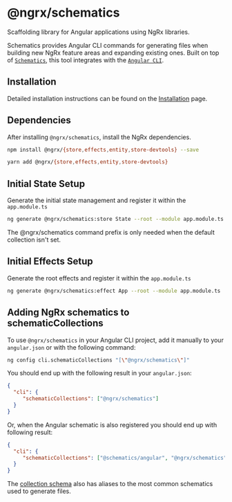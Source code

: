 # @ngrx/schematics

Scaffolding library for Angular applications using NgRx libraries.

Schematics provides Angular CLI commands for generating files when building new NgRx feature areas and expanding existing ones. Built on top of [`Schematics`](https://blog.angular.io/schematics-an-introduction-dc1dfbc2a2b2), this tool integrates with the [`Angular CLI`](https://cli.angular.io/).

## Installation

Detailed installation instructions can be found on the [Installation](guide/schematics/install) page.

## Dependencies

After installing `@ngrx/schematics`, install the NgRx dependencies.

```sh
npm install @ngrx/{store,effects,entity,store-devtools} --save
```

```sh
yarn add @ngrx/{store,effects,entity,store-devtools}
```

## Initial State Setup

Generate the initial state management and register it within the `app.module.ts`

```sh
ng generate @ngrx/schematics:store State --root --module app.module.ts
```

<div class="alert is-important">
  The @ngrx/schematics command prefix is only needed when the default collection isn't set.
</div>

## Initial Effects Setup

Generate the root effects and register it within the `app.module.ts`

```sh
ng generate @ngrx/schematics:effect App --root --module app.module.ts
```

## Adding NgRx schematics to schematicCollections

To use `@ngrx/schematics` in your Angular CLI project, add it manually to your `angular.json` or with the following command:

```sh
ng config cli.schematicCollections "[\"@ngrx/schematics\"]"
```

You should end up with the following result in your `angular.json`:

```json
{
  "cli": {
     "schematicCollections": ["@ngrx/schematics"]
  }
}
```

Or, when the Angular schematic is also registered you should end up with following result:


```json
{
  "cli": {
     "schematicCollections": ["@schematics/angular", "@ngrx/schematics"],
  }
}
```

The [collection schema](https://github.com/ngrx/platform/tree/main/modules/schematics/collection.json) also has aliases to the most common schematics used to generate files.
